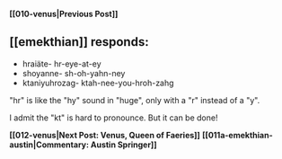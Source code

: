 **[[010-venus|Previous Post]]**

## [[emekthian]] responds:

* hraiäte- hr-eye-at-ey
* shoyanne- sh-oh-yahn-ney
* ktaniyuhrozag- ktah-nee-you-hroh-zahg

"hr" is like the "hy" sound in "huge", only with a "r" instead of a "y".

I admit the "kt" is hard to pronounce. But it can be done!

**[[012-venus|Next Post: Venus, Queen of Faeries]]**
**[[011a-emekthian-austin|Commentary: Austin Springer]]**
